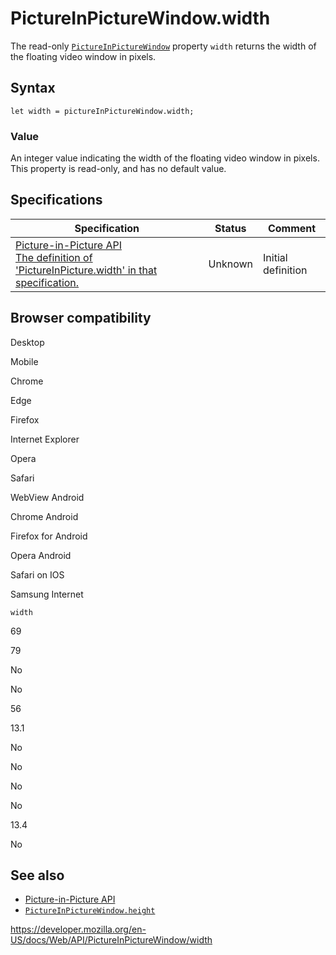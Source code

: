 # PictureInPictureWindow.width

The read-only [`PictureInPictureWindow`](../pictureinpicturewindow) property `width` returns the width of the floating video window in pixels.

## Syntax

    let width = pictureInPictureWindow.width;

### Value

An integer value indicating the width of the floating video window in pixels. This property is read-only, and has no default value.

## Specifications

<table><thead><tr class="header"><th>Specification</th><th>Status</th><th>Comment</th></tr></thead><tbody><tr class="odd"><td><a href="https://w3c.github.io/picture-in-picture/#dom-pictureinpicturewindow-width">Picture-in-Picture API<br />
<span class="small">The definition of 'PictureInPicture.width' in that specification.</span></a></td><td><span class="spec-">Unknown</span></td><td>Initial definition</td></tr></tbody></table>

## Browser compatibility

Desktop

Mobile

Chrome

Edge

Firefox

Internet Explorer

Opera

Safari

WebView Android

Chrome Android

Firefox for Android

Opera Android

Safari on IOS

Samsung Internet

`width`

69

79

No

No

56

13.1

No

No

No

No

13.4

No

## See also

- [Picture-in-Picture API](../picture-in-picture_api)
- [`PictureInPictureWindow.height`](height)

<a href="https://developer.mozilla.org/en-US/docs/Web/API/PictureInPictureWindow/width" class="_attribution-link">https://developer.mozilla.org/en-US/docs/Web/API/PictureInPictureWindow/width</a>
